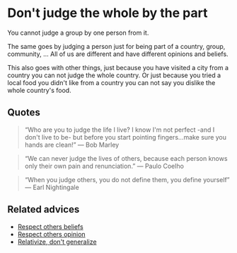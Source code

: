 # Don't judge the whole by the part

You cannot judge a group by one person from it.

The same goes by judging a person just for being part of a country, group, community, ... All of us are different and have different opinions and beliefs.

This also goes with other things, just because you have visited a city from a country you can not judge the whole country. Or just because you tried a local food you didn't like from a country you can not say you dislike the whole country's food.

## Quotes

> “Who are you to judge the life I live? I know I'm not perfect -and I don't live to be- but before you start pointing fingers...make sure you hands are clean!” ― Bob Marley

> “We can never judge the lives of others, because each person knows only their own pain and renunciation.” ― Paulo Coelho

> “When you judge others, you do not define them, you define yourself” ― Earl Nightingale

## Related advices

- [Respect others beliefs](../Respect%20others%20beliefs/index.md)
- [Respect others opinion](../Respect%20others%20opinion/index.md)
- [Relativize, don't generalize](../Relativize,%20don't%20generalize/index.md)<br/>